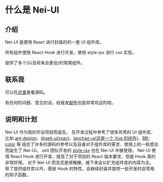 <main>

# 什么是 Nei-UI

## 介绍

<desc>Nei-UI 是使用 React 进行封装的的一套 UI 组件库。</desc>

<desc>所有组件使用 React Hook 进行开发。使用 style-jsx 进行 css 实现。</desc>

<desc>提供了多个(以及将来会更会)的常用组件。</desc>

## 联系我

<desc>可以在[这里](https://github.com/naichazhenhaohe/Nei)查看源码。</desc>

<desc>有任何的问题、意见的话，给我发[邮件](mailto:bbbiaozzza@gmail.com)也是非常欢迎的啦。</desc>

## 说明和计划

<desc>Nei-UI 作为我的毕设项目而诞生。</desc>
<desc>在开发过程中参考了很多优秀的 UI 组件库，</desc>
<desc>比如 [ant-design](https://github.com/ant-design/ant-design/)、[@zeit-ui/react](https://github.com/zeit-ui/react)、[lanchao-ui(这是一个 Vue 的组件)](https://github.com/ziwei3749/lanchao-ui)、[BB-color](https://github.com/BB-color/BB-color) 等</desc>
<desc>结合了许多的源码的参考以及自身对于组件库的需求、使用上的一些想法而诞生了 Nei-UI。</desc>
<desc>zeit 团队开发的 [style-jsx](https://github.com/zeit/styled-jsx) 也在 Nei-UI 中被使用。</desc>
<desc>Nei-UI 使用 React Hook 进行开发，提高了对于项目的 React 版本要求，但是 Hook 真的非常好用。</desc>
<desc>对于 Nei-UI 而言还是很稚嫩，接下来会以扩充组件库的内容为主。</desc>
<desc>除了提供组件库以外，感谢 Hook 的特性，会继续封装并提供一些开发时会常用的钩子函数。</desc>

</main>
